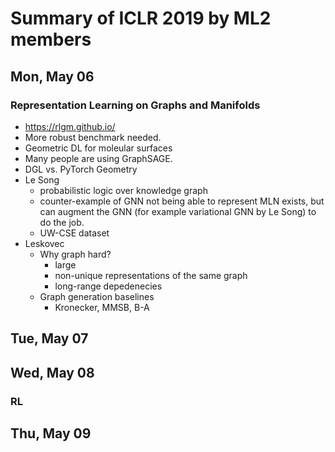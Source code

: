 # Summary of ICLR 2019 by ML2 members

## Mon, May 06
### Representation Learning on Graphs and Manifolds
* https://rlgm.github.io/
* More robust benchmark needed.
* Geometric DL for moleular surfaces
* Many people are using GraphSAGE.
* DGL vs. PyTorch Geometry
* Le Song
  * probabilistic logic over knowledge graph
  * counter-example of GNN not being able to represent MLN exists, but can augment the GNN (for example variational GNN by Le Song) to do the job.
  * UW-CSE dataset
* Leskovec
  * Why graph hard?
    * large
    * non-unique representations of the same graph
    * long-range depedenecies
  * Graph generation baselines
    * Kronecker, MMSB, B-A

## Tue, May 07

## Wed, May 08
### RL

## Thu, May 09

